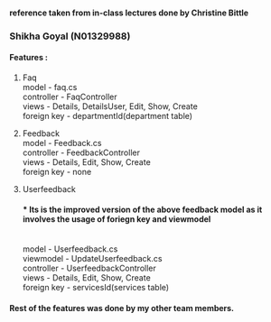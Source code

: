 <h4>reference taken from in-class lectures done by Christine Bittle</h4>

<h3>Shikha Goyal (N01329988)</h3>
<h4>Features :</h4>

1. Faq <br/>
   model - faq.cs<br/>
   controller - FaqController<br/>
   views - Details, DetailsUser, Edit, Show, Create<br/>
   foreign key - departmentId(department table)<br/>
   
2. Feedback <br/>
   model - Feedback.cs<br/>
   controller - FeedbackController<br/>
   views - Details, Edit, Show, Create<br/>
   foreign key - none<br/>
   
3. Userfeedback <h4>* Its is the improved version of the above feedback model as it involves the usage of foriegn key and viewmodel </h4><br/>
   model - Userfeedback.cs<br/>
   viewmodel - UpdateUserfeedback.cs<br/>
   controller - UserfeedbackController<br/>
   views - Details, Edit, Show, Create<br/>
   foreign key - servicesId(services table)<br/>
   
<h4>Rest of the features was done by my other team members.</h4>

 
